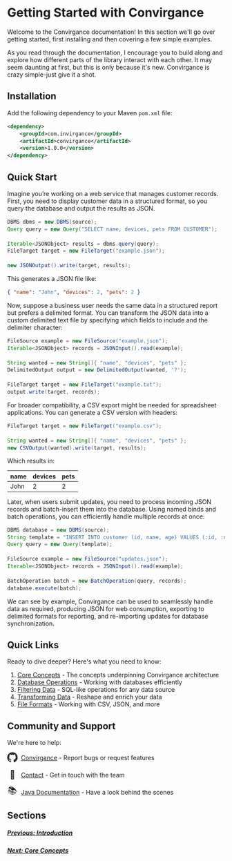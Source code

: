 # Getting Started with Convirgance

Welcome to the Convirgance documentation! In this section we'll go over getting started, first installing and then covering a few simple examples.

As you read through the documentation, I encourage you to build along and explore how different parts of the library interact with each other. It may seem daunting at first, but this is only because it's new. Convirgance is crazy simple-just give it a shot.

## Installation

Add the following dependency to your Maven `pom.xml` file:

```xml
<dependency>
    <groupId>com.invirgance</groupId>
    <artifactId>convirgance</artifactId>
    <version>1.0.0</version>
</dependency>
```

## Quick Start

Imagine you’re working on a web service that manages customer records. First, you need to display customer data in a structured format, so you query the database and output the results as JSON.

```java
DBMS dbms = new DBMS(source);
Query query = new Query("SELECT name, devices, pets FROM CUSTOMER");

Iterable<JSONObject> results = dbms.query(query);
FileTarget target = new FileTarget("example.json");

new JSONOutput().write(target, results);
```

This generates a JSON file like:

```json
{ "name": "John", "devices": 2, "pets": 2 }
```

Now, suppose a business user needs the same data in a structured report but prefers a delimited format. You can transform the JSON data into a custom delimited text file by specifying which fields to include and the delimiter character:

```java
FileSource example = new FileSource("example.json");
Iterable<JSONObject> records = JSONInput().read(example);

String wanted = new String[]{ "name", "devices", "pets" };
DelimitedOutput output = new DelimitedOutput(wanted, '?');

FileTarget target = new FileTarget("example.txt");
output.write(target, records);
```

For broader compatibility, a CSV export might be needed for spreadsheet applications. You can generate a CSV version with headers:

```java
FileTarget target = new FileTarget("example.csv");

String wanted = new String[]{ "name", "devices", "pets" };
new CSVOutput(wanted).write(target, results);
```

Which results in:

| name | devices | pets |
| ---- | ------- | ---- |
| John | 2       | 2    |

Later, when users submit updates, you need to process incoming JSON records and batch-insert them into the database. Using named binds and batch operations, you can efficiently handle multiple records at once:

```java
DBMS database = new DBMS(source);
String template = "INSERT INTO customer (id, name, age) VALUES (:id, :name, :age)";
Query query = new Query(template);

FileSource example = new FileSource("updates.json");
Iterable<JSONObject> records = JSONInput().read(example);

BatchOperation batch = new BatchOperation(query, records);
database.execute(batch);
```

We can see by example, Convirgance can be used to seamlessly handle data as required, producing JSON for web consumption, exporting to delimited formats for reporting, and re-importing updates for database synchronization.

## Quick Links

Ready to dive deeper? Here's what you need to know:

1. [Core Concepts](core-concepts.md) - The concepts underpinning Convirgance architecture
2. [Database Operations](database-operations.md) - Working with databases efficiently
3. [Filtering Data](filtering-data.md) - SQL-like operations for any data source
4. [Transforming Data](transforming-data.md) - Reshape and enrich your data
5. [File Formats](file-formats.md) - Working with CSV, JSON, and more

## Community and Support

We're here to help:

<div style="display: flex; align-items: center; gap: 8px; margin-bottom: 16px">
 <img src="./images/github.png" width="24" height="24" style="display: flex; align-items: center; justify-content: center;">
 <div>
     <a href="https://github.com/InvirganceOpenSource/convirgance">Convirgance</a>
     <span>- Report bugs or request features</span>
 </div>
</div>

<div style="display: flex; align-items: center; gap: 8px; margin-bottom: 16px">
  <span style="display: flex; align-items: center; justify-content: center;font-size:20px; width: 24px; height: 24px">📑</span>
  <div>
    <a href="./#/contact.md">Contact</a>
    <span>- Get in touch with the team</span>
  </div>
</div>

<div style="display: flex; align-items: center; gap: 8px; margin-bottom: 16px">
  <span style="display: flex; align-items: center; justify-content: center;font-size:20px; width: 24px; height: 24px">📚</span>
  <div>
    <a href="https://docs.invirgance.com/javadocs/convirgance/latest/com/invirgance/convirgance/package-summary.html">Java Documentation</a>
    <span>- Have a look behind the scenes</span>
  </div>
</div>

## Sections

##### [Previous: Introduction](./?id=convirgance)

##### [Next: Core Concepts](./concepts?id=core-concepts-and-goals)
